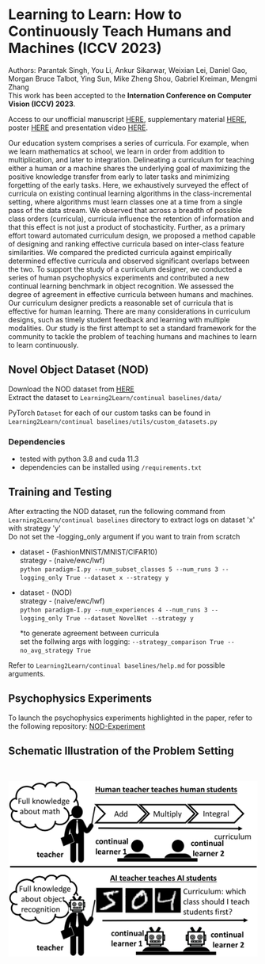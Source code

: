 # Learning to Learn: How to Continuously Teach Humans and Machines (ICCV 2023)

Authors: Parantak Singh, You Li, Ankur Sikarwar, Weixian Lei, Daniel Gao, Morgan Bruce Talbot, Ying Sun, Mike Zheng Shou, Gabriel Kreiman, Mengmi Zhang\
This work has been accepted to the **Internation Conference on Computer Vision (ICCV) 2023**.

Access to our unofficial manuscript [HERE](https://arxiv.org/abs/2211.15470), supplementary material [HERE](https://arxiv.org/abs/2211.15470), poster [HERE](https://docs.google.com/presentation/d/1zobdGlkLEgpPxwI1P53SCrHRMI1mxsT-/edit?usp=sharing&ouid=114037434904273947350&rtpof=true&sd=true) and presentation video [HERE](https://youtu.be/xz1TSRAQCN4).

Our education system comprises a series of curricula. For example, when we learn mathematics at school, we learn in order from addition to multiplication, and later to integration.  Delineating a curriculum for teaching either a human or a machine shares the underlying goal of maximizing the positive knowledge transfer from early to later tasks and minimizing forgetting of the early tasks. Here, we exhaustively surveyed the effect of curricula on existing continual learning algorithms in the class-incremental setting, where algorithms must learn classes one at a time from a single pass of the data stream. We observed that across a breadth of possible class orders (curricula), curricula influence the retention of information and that this effect is not just a product of stochasticity. Further, as a primary effort toward automated curriculum design, we proposed a method capable of designing and ranking effective curricula based on inter-class feature similarities. We compared the predicted curricula against empirically determined effective curricula and observed significant overlaps between the two. To support the study of a curriculum designer, we conducted a series of human psychophysics experiments and contributed a new continual learning benchmark in object recognition. We assessed the degree of agreement in effective curricula between humans and machines. Our curriculum designer predicts a reasonable set of curricula that is effective for human learning. There are many considerations in curriculum designs, such as timely student feedback and learning with multiple modalities. Our study is the first attempt to set a standard framework for the community to tackle the problem of teaching humans and machines to learn to learn continuously.

## Novel Object Dataset (NOD)

Download the NOD dataset from [HERE](https://drive.google.com/drive/folders/1SPA8TIZr20VZodPs7feFk8DYPiCOPXbE?usp=sharing) \
Extract the dataset to ```Learning2Learn/continual baselines/data/```

PyTorch `Dataset` for each of our custom tasks can be found in ```Learning2Learn/continual baselines/utils/custom_datasets.py```

### Dependencies

- tested with python 3.8 and cuda 11.3
- dependencies can be installed using `/requirements.txt`

## Training and Testing
After extracting the NOD dataset, run the following command from ```Learning2Learn/continual baselines``` directory to extract logs on dataset 'x' with strategy 'y'\
Do not set the -logging_only argument if you want to train from scratch
- dataset - (FashionMNIST/MNIST/CIFAR10)\
	strategy - (naive/ewc/lwf)\
	`python paradigm-I.py --num_subset_classes 5 --num_runs 3 --logging_only True --dataset x --strategy y`
- dataset - (NOD)\
  strategy - (naive/ewc/lwf)\
	`python paradigm-I.py --num_experiences 4 --num_runs 3 --logging_only True --dataset NovelNet --strategy y`
	
	*to generate agreement between curricula\
	set the follwing args with logging: `--strategy_comparison True --no_avg_strategy True`

Refer to ```Learning2Learn/continual baselines/help.md``` for possible arguments.

## Psychophysics Experiments
To launch the psychophysics experiments highlighted in the paper, refer to the following repository:
[NOD-Experiment](https://github.com/ZhangLab-DeepNeuroCogLab/nod-experiment)

## Schematic Illustration of the Problem Setting

<br>
<p align="center"><img align="center"  src="./images/Parantak_intro-cropped.png" alt="..." width="550">
</p>
